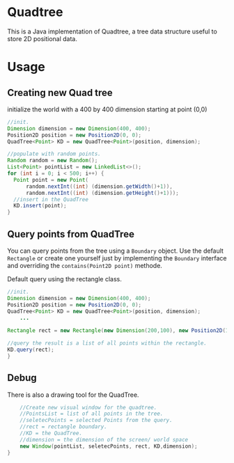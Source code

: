 # Quadtree

This is a Java implementation of Quadtree, a tree data structure useful to store 2D positional data.

# Usage


## Creating new Quad tree
initialize the world with a 400 by 400 dimension starting at point (0,0)

```java
//init.
Dimension dimension = new Dimension(400, 400);  
Position2D position = new Position2D(0, 0);
QuadTree<Point> KD = new QuadTree<Point>(position, dimension);

//populate with random points.
Random random = new Random();  
List<Point> pointList = new LinkedList<>();  
for (int i = 0; i < 500; i++) {  
  Point point = new Point(  
      random.nextInt((int) (dimension.getWidth()+1)),  
      random.nextInt((int) (dimension.getHeight()+1)));
  //insert in the QuadTree  
  KD.insert(point);
}
``` 

## Query points from QuadTree
You can query points from the tree using a `Boundary` object. Use the default `Rectangle` or create one yourself just by implementing the `Boundary` interface and overriding the `contains(Point2D point)` methode.

Default query using the rectangle class.
```java
//init.
Dimension dimension = new Dimension(400, 400);  
Position2D position = new Position2D(0, 0);
QuadTree<Point> KD = new QuadTree<Point>(position, dimension);
	...
	
Rectangle rect = new Rectangle(new Dimension(200,100), new Position2D(100,100));

//query the result is a list of all points within the rectangle.
KD.query(rect);
}
``` 
## Debug 
There is also a drawing tool for the QuadTree. 

```java
	//Create new visual window for the quadtree.
	//PointsList = list of all points in the tree.
	//seletecPoints = selected Points from the query.
	//rect = rectangle boundary.
	//KD = the QuadTree.
	//dimension = the dimension of the screen/ world space
	new Window(pointList, seletecPoints, rect, KD,dimension);
}
```
